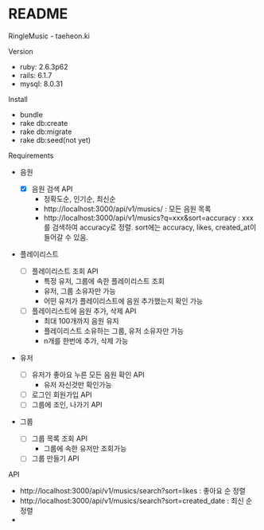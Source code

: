 # README

RingleMusic - taeheon.ki

Version
* ruby: 2.6.3p62
* rails: 6.1.7
* mysql: 8.0.31

Install
* bundle
* rake db:create
* rake db:migrate
* rake db:seed(not yet)

Requirements
* 음원

  - [x] 음원 검색 API
    * 정확도순, 인기순, 최신순
    * http://localhost:3000/api/v1/musics/ : 모든 음원 목록
    * http://localhost:3000/api/v1/musics?q=xxx&sort=accuracy : xxx를 검색하여 accuracy로 정렬. sort에는 accuracy, likes, created_at이 들어갈 수 있음.


* 플레이리스트

  - [ ] 플레이리스트 조회 API
    * 특정 유저, 그룹에 속한 플레이리스트 조회
    * 유저, 그룹 소유자만 가능
    * 어떤 유저가 플레이리스트에 음원 추가했는지 확인 가능
  - [ ] 플레이리스트에 음원 추가, 삭제 API
    * 최대 100개까지 음원 유지
    * 플레이리스트 소유하는 그룹, 유저 소유자만 가능
    * n개를 한번에 추가, 삭제 가능

* 유저

  - [ ] 유저가 좋아요 누른 모든 음원 확인 API
    * 유저 자신것만 확인가능
  - [ ] 로그인 회원가입 API
  - [ ] 그룹에 조인, 나가기 API

* 그룹

  - [ ] 그룹 목록 조회 API
    * 그룹에 속한 유저만 조회가능
  - [ ] 그룹 만들기 API

API

- http://localhost:3000/api/v1/musics/search?sort=likes : 좋아요 순 정렬
- http://localhost:3000/api/v1/musics/search?sort=created_date : 최신 순 정렬
- 